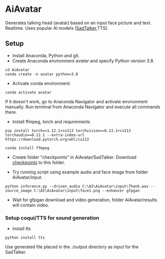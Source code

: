 # AiAvatar
Generates talking head (avatar) based on an input face picture and text. Realtime. Uses popular AI models ([SadTalker](https://github.com/OpenTalker/SadTalker),TTS).

## Setup
- Install Anaconda, Python and git.
- Create Anaconda environment _avatar_ and specify Python version 3.8.
```
cd AiAvatar
conda create -n avatar python=3.8
```
- Activate conda environment:
```
conda activate avatar
```
If it doesn't work, go to Anaconda Navigator and activate environment manually. Run terminal from Anaconda Navigator and execute all commands there.

- Install ffmpeg, torch and requirements
```
pip install torch==1.12.1+cu113 torchvision==0.13.1+cu113 torchaudio==0.12.1 --extra-index-url https://download.pytorch.org/whl/cu113

conda install ffmpeg
```
- Create folder "checkpoints" in AiAvatar/SadTalker. Download [checkpoints](https://drive.google.com/file/d/1gwWh45pF7aelNP_P78uDJL8Sycep-K7j/view) to this folder.

- Try running script using example audio and face image from folder AiAvatar/input.
```
python inference.py --driven_audio C:\AI\AiAvatar\input\Thank.wav --source_image C:\AI\AiAvatar\input\face1.png --enhancer gfpgan
```
- Wait for gfpgan download and video generation, folder AiAvatar/results will contain video.

### Setup coqui/TTS for sound generation
- Install tts
```
python install tts
```

Use generated file placed in the ./output directory as input for the SadTalker.

